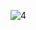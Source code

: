 ![4](https://github.com/Nitiphum7/03376836-OOP-2566-Lab-03/assets/144196695/cff0e06e-1278-46aa-b2f8-56569ecd692c)
